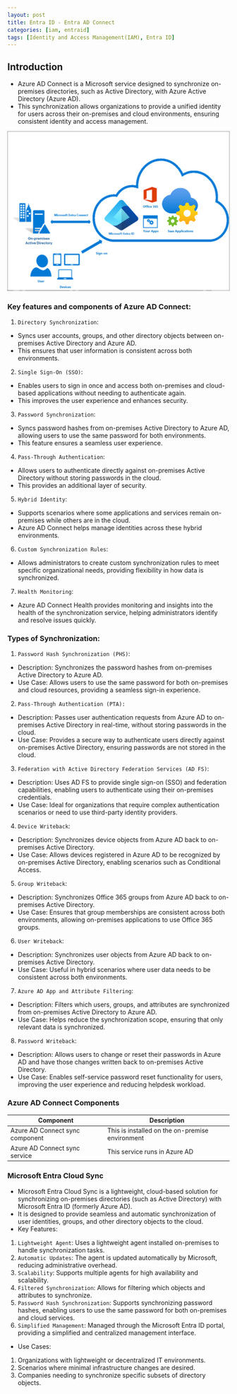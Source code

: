 ```yaml
---
layout: post
title: Entra ID - Entra AD Connect
categories: [iam, entraid]
tags: [Identity and Access Management(IAM), Entra ID]
---
```


## Introduction
- Azure AD Connect is a Microsoft service designed to synchronize on-premises directories, such as Active Directory, with Azure Active Directory (Azure AD). 
- This synchronization allows organizations to provide a unified identity for users across their on-premises and cloud environments, ensuring consistent identity and access management.

![Entra AD Connect](/assets/img/iam/azureentraid/microsoft-entra-connect.png)

### Key features and components of Azure AD Connect:

1. `Directory Synchronization`:
- Syncs user accounts, groups, and other directory objects between on-premises Active Directory and Azure AD. 
- This ensures that user information is consistent across both environments.

2. `Single Sign-On (SSO)`: 
- Enables users to sign in once and access both on-premises and cloud-based applications without needing to authenticate again. 
- This improves the user experience and enhances security.

3. `Password Synchronization`: 
- Syncs password hashes from on-premises Active Directory to Azure AD, allowing users to use the same password for both environments. 
- This feature ensures a seamless user experience.

4. `Pass-Through Authentication`: 
- Allows users to authenticate directly against on-premises Active Directory without storing passwords in the cloud. 
- This provides an additional layer of security.

5. `Hybrid Identity`: 
- Supports scenarios where some applications and services remain on-premises while others are in the cloud. 
- Azure AD Connect helps manage identities across these hybrid environments.

6. `Custom Synchronization Rules`: 
- Allows administrators to create custom synchronization rules to meet specific organizational needs, providing flexibility in how data is synchronized.

7. `Health Monitoring`: 
- Azure AD Connect Health provides monitoring and insights into the health of the synchronization service, helping administrators identify and resolve issues quickly.

### Types of Synchronization:

1. `Password Hash Synchronization (PHS)`:
- Description: Synchronizes the password hashes from on-premises Active Directory to Azure AD.
- Use Case: Allows users to use the same password for both on-premises and cloud resources, providing a seamless sign-in experience.

2. `Pass-Through Authentication (PTA):`
- Description: Passes user authentication requests from Azure AD to on-premises Active Directory in real-time, without storing passwords in the cloud.
- Use Case: Provides a secure way to authenticate users directly against on-premises Active Directory, ensuring passwords are not stored in the cloud.

3. `Federation with Active Directory Federation Services (AD FS)`:
- Description: Uses AD FS to provide single sign-on (SSO) and federation capabilities, enabling users to authenticate using their on-premises credentials.
- Use Case: Ideal for organizations that require complex authentication scenarios or need to use third-party identity providers.

4. `Device Writeback`:
- Description: Synchronizes device objects from Azure AD back to on-premises Active Directory.
- Use Case: Allows devices registered in Azure AD to be recognized by on-premises Active Directory, enabling scenarios such as Conditional Access.

5. `Group Writeback`:
- Description: Synchronizes Office 365 groups from Azure AD back to on-premises Active Directory.
- Use Case: Ensures that group memberships are consistent across both environments, allowing on-premises applications to use Office 365 groups.

6. `User Writeback`:
- Description: Synchronizes user objects from Azure AD back to on-premises Active Directory.
- Use Case: Useful in hybrid scenarios where user data needs to be consistent across both environments.

7. `Azure AD App and Attribute Filtering`:
- Description: Filters which users, groups, and attributes are synchronized from on-premises Active Directory to Azure AD.
- Use Case: Helps reduce the synchronization scope, ensuring that only relevant data is synchronized.

8. `Password Writeback`:
- Description: Allows users to change or reset their passwords in Azure AD and have those changes written back to on-premises Active Directory.
- Use Case: Enables self-service password reset functionality for users, improving the user experience and reducing helpdesk workload.

### Azure AD Connect Components 

| Component | Description | 
| --------- | ----------- |
| Azure AD Connect sync component | This is installed on the on-premise environment |
| Azure AD Connect sync service | This service runs in Azure AD |

### Microsoft Entra Cloud Sync 
- Microsoft Entra Cloud Sync is a lightweight, cloud-based solution for synchronizing on-premises directories (such as Active Directory) with Microsoft Entra ID (formerly Azure AD). 
- It is designed to provide seamless and automatic synchronization of user identities, groups, and other directory objects to the cloud.
- Key Features:
1. `Lightweight Agent`: Uses a lightweight agent installed on-premises to handle synchronization tasks.
2. `Automatic Updates`: The agent is updated automatically by Microsoft, reducing administrative overhead.
3. `Scalability`: Supports multiple agents for high availability and scalability.
4. `Filtered Synchronization`: Allows for filtering which objects and attributes to synchronize.
5. `Password Hash Synchronization`: Supports synchronizing password hashes, enabling users to use the same password for both on-premises and cloud services.
6. `Simplified Management`: Managed through the Microsoft Entra ID portal, providing a simplified and centralized management interface.

- Use Cases:
1. Organizations with lightweight or decentralized IT environments.
2. Scenarios where minimal infrastructure changes are desired.
3. Companies needing to synchronize specific subsets of directory objects.